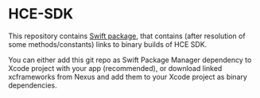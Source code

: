 # HCE-SDK


This repository contains [Swift package](https://github.com/monetplus/HCE-SDK/blob/main/Package.swift), that contains (after resolution of some methods/constants) links to binary builds of HCE SDK. 

You can either add this git repo as Swift Package Manager dependency to Xcode project with your app (recommended), or download linked xcframeworks from Nexus and add them to your Xcode project as binary dependencies.
